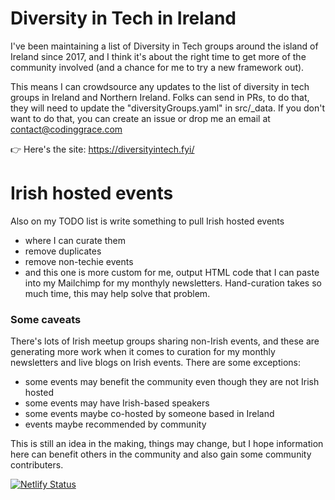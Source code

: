 # Diversity in Tech in Ireland
I've been maintaining a list of Diversity in Tech groups around the island of Ireland since 2017, and I think it's about the right time to get more of the community involved (and a chance for me to try a new framework out).

This means I can crowdsource any updates to the list of diversity in tech groups in Ireland and Northern Ireland. Folks can send in PRs, to do that, they will need to update the "diversityGroups.yaml" in src/_data. If you don't want to do that, you can create an issue or drop me an email at contact@codinggrace.com

👉 Here's the site: https://diversityintech.fyi/

# Irish hosted events
Also on my TODO list is write something to pull Irish hosted events

* where I can curate them
* remove duplicates
* remove non-techie events
* and this one is more custom for me, output HTML code that I can paste into my Mailchimp for my monthyly newsletters. Hand-curation takes so much time, this may help solve that problem.

### Some caveats
There's lots of Irish meetup groups sharing non-Irish events, and these are generating more work when it comes to curation for my monthly newsletters and live blogs on Irish events. There are some exceptions:

* some events may benefit the community even though they are not Irish hosted
* some events may have Irish-based speakers
* some events maybe co-hosted by someone based in Ireland
* events maybe recommended by community

This is still an idea in the making, things may change, but I hope information here can benefit others in the community and also gain some community contributers.

[![Netlify Status](https://api.netlify.com/api/v1/badges/d48d68e5-08ea-424f-8e77-62bd4375242d/deploy-status)](https://app.netlify.com/sites/irish-diversity-in-tech/deploys)
